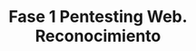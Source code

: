 ---
title: Fase 1 Pentesting Web. Reconocimiento
tags: [Web]
style: border
color: danger
description: Minimalism is the art of knowing how much is just enough. Digital minimalism applies this idea to our personal technology. It’s the key to living a focused life in an increasingly noisy world.
---